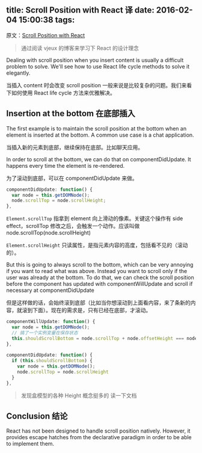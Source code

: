 title: Scroll Position with React 译
date: 2016-02-04 15:00:38
tags:
---

原文：[Scroll Position with React](http://blog.vjeux.com/2013/javascript/scroll-position-with-react.html)

> 通过阅读 vjeux 的博客来学习下 React 的设计理念

Dealing with scroll position when you insert content is usually a difficult problem to solve. We'll see how to use React life cycle methods to solve it elegantly.

当插入 content 时会改变 scroll position 一般来说是比较复杂的问题。我们来看下如何使用 React life cycle 方法来优雅解决。

## Insertion at the bottom 在底部插入

The first example is to maintain the scroll position at the bottom when an element is inserted at the bottom. A common use case is a chat application.

当插入新的元素到底部，继续保持在底部。比如聊天应用。

In order to scroll at the bottom, we can do that on componentDidUpdate. It happens every time the element is re-rendered.

为了滚动到底部，可以在 componentDidUpdate 来做。

```js
componentDidUpdate: function() {
  var node = this.getDOMNode();
  node.scrollTop = node.scrollHeight;
},
```

`Element.scrollTop` 指拿到 element 向上滑动的像素。关键这个操作有 side effect，scrollTop 修改之后，会触发一个动作。应该叫做 node.scrollTop(node.scrollHeight)

`Element.scrollHeight` 只读属性，是指元素内容的高度，包括看不见的（滚动的）。

But this is going to always scroll to the bottom, which can be very annoying if you want to read what was above. Instead you want to scroll only if the user was already at the bottom. To do that, we can check the scroll position before the component has updated with componentWillUpdate and scroll if necessary at componentDidUpdate

但是这样做的话，会始终滚到底部（比如当你想滚动到上面看内容，来了条新的内容，就滚到下面）。现在的需求是，只有已经在底部，才滚动。

```js
componentWillUpdate: function() {
  var node = this.getDOMNode();
  // 搞了一个实例变量在保存状态
  this.shouldScrollBottom = node.scrollTop + node.offsetHeight === node.scrollHeight;
},
 
componentDidUpdate: function() {
  if (this.shouldScrollBottom) {
    var node = this.getDOMNode();
    node.scrollTop = node.scrollHeight
  }
},
```


> 发现盒模型的各种 Height 概念挺多的
> 读一下文档

## Conclusion 结论

React has not been designed to handle scroll position natively. However, it provides escape hatches from the declarative paradigm in order to be able to implement them.


